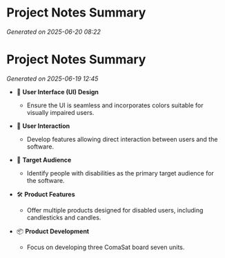 # Project Notes Summary

*Generated on 2025-06-20 08:22*

# Project Notes Summary

*Generated on 2025-06-19 12:45*

- 🎨 **User Interface (UI) Design**
  - Ensure the UI is seamless and incorporates colors suitable for visually impaired users.

- 🤝 **User Interaction**
  - Develop features allowing direct interaction between users and the software.

- 🎯 **Target Audience**
  - Identify people with disabilities as the primary target audience for the software.

- 🛠️ **Product Features**
  - Offer multiple products designed for disabled users, including candlesticks and candles.

- 📦 **Product Development**
  - Focus on developing three ComaSat board seven units.